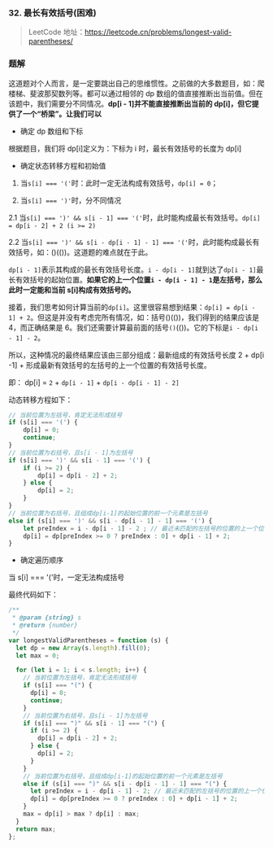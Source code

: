 ### 32. 最长有效括号(困难)

> LeetCode 地址：https://leetcode.cn/problems/longest-valid-parentheses/

### 题解

这道题对个人而言，是一定要跳出自己的思维惯性。之前做的大多数题目，如：爬楼梯、斐波那契数列等。都可以通过相邻的 dp 数组的值直接推断出当前值。但在该题中，我们需要分不同情况。**dp[i - 1]并不能直接推断出当前的 dp[i]，但它提供了一个“桥梁”。让我们可以**

- 确定 dp 数组和下标

根据题目，我们将 dp[i]定义为：下标为 i 时，最长有效括号的长度为 dp[i]

- 确定状态转移方程和初始值

1. 当`s[i] === '('`时：此时一定无法构成有效括号，`dp[i] = 0`；

2. 当`s[i] === ')'`时，分不同情况

2.1 当`s[i] === ')' && s[i - 1] === '('`时，此时能构成最长有效括号。`dp[i] = dp[i - 2] + 2 (i >= 2)`

2.2 当`s[i] === ')' && s[i - dp[i - 1] - 1] === '('`时，此时能构成最长有效括号，如：()(())。这道题的难点就在于此。

`dp[i - 1]`表示其构成的最长有效括号长度。`i - dp[i - 1]`就到达了`dp[i - 1]`最长有效括号的起始位置。**如果它的上一个位置`i - dp[i - 1] - 1`是左括号，那么此时一定能和当前 s[i]构成有效括号的。**

接着，我们思考如何计算当前的`dp[i]`。这里很容易想到结果：`dp[i] = dp[i - 1] + 2`。但这是并没有考虑完所有情况，如：括号()(())，我们得到的结果应该是 4，而正确结果是 6。我们还需要计算最前面的括号`()`(())。它的下标是`i - dp[i - 1] - 2`。

所以，这种情况的最终结果应该由三部分组成：最新组成的有效括号长度 2 + dp[i -1] + 形成最新有效括号的左括号的上一个位置的有效括号长度。

即： dp[i] = `2` + `dp[i - 1]` + `dp[i - dp[i - 1] - 2]`

动态转移方程如下：

```js
// 当前位置为左括号，肯定无法形成括号
if (s[i] === '(') {
    dp[i] = 0;
    continue;
}
// 当前位置为右括号，且s[i - 1]为左括号
if (s[i] === ')' && s[i - 1] === '(') {
    if (i >= 2) {
        dp[i] = dp[i - 2] + 2;
    } else {
        dp[i] = 2;
    }
}
// 当前位置为右括号，且组成dp[i-1]的起始位置的前一个元素是左括号
else if (s[i] === ')' && s[i - dp[i - 1] - 1] === '(') {
    let preIndex = i - dp[i - 1] - 2 ; // 最近未匹配的左括号的位置的上一个位置
    dp[i] = dp[preIndex >= 0 ? preIndex : 0] + dp[i - 1] + 2;
}
```

- 确定遍历顺序

当 s[i] === '('时，一定无法构成括号

最终代码如下：

```js
/**
 * @param {string} s
 * @return {number}
 */
var longestValidParentheses = function (s) {
  let dp = new Array(s.length).fill(0);
  let max = 0;

  for (let i = 1; i < s.length; i++) {
    // 当前位置为左括号，肯定无法形成括号
    if (s[i] === "(") {
      dp[i] = 0;
      continue;
    }
    // 当前位置为右括号，且s[i - 1]为左括号
    if (s[i] === ")" && s[i - 1] === "(") {
      if (i >= 2) {
        dp[i] = dp[i - 2] + 2;
      } else {
        dp[i] = 2;
      }
    }
    // 当前位置为右括号，且组成dp[i-1]的起始位置的前一个元素是左括号
    else if (s[i] === ")" && s[i - dp[i - 1] - 1] === "(") {
      let preIndex = i - dp[i - 1] - 2; // 最近未匹配的左括号的位置的上一个位置
      dp[i] = dp[preIndex >= 0 ? preIndex : 0] + dp[i - 1] + 2;
    }
    max = dp[i] > max ? dp[i] : max;
  }
  return max;
};
```
